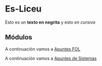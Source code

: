 # Es-Liceu
Esto es un **texto en negrita** y esto *en cursiva*
## Módulos
A continuación vamos a [Apuntes FOL](fol)

A continuación vamos a [Apuntes de Sistemas](processos)

